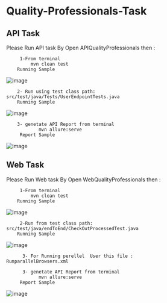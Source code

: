 # Quality-Professionals-Task

  ## API Task 
  Please Run API task By Open APIQualityProfessionals then : 
  
         1-From terminal 
             mvn clean test
        Running Sample
        
![image](https://github.com/user-attachments/assets/280f370c-1152-40ff-9101-279e7bb891af)

        2- Run using test class path: src/test/java/Tests/UserEndpointTests.java
        Running Sample

![image](https://github.com/user-attachments/assets/7078154c-6352-421a-b410-f68d225b4f57)

  
        3- genetate API Report from terminal 
                mvn allure:serve
         Report Sample

![image](https://github.com/user-attachments/assets/6d8cdaf5-c589-4cc4-ac59-ca906900215f)

 ## Web Task 
  Please Run Web task By Open WebQualityProfessionals then : 
  
         1-From terminal 
             mvn clean test
        Running Sample
       
![image](https://github.com/user-attachments/assets/b6e549dc-c6aa-4ede-9376-b6fdee03a23c)

         2-Run from test class path: src/test/java/endToEnd/CheckOutProcessedTest.java
        Running Sample

![image](https://github.com/user-attachments/assets/9d9f5a0c-9983-479d-b1ba-51d6b4219326)

          3- For Running perellel  User this file : RunparallelBrowsers.xml

          3- genetate API Report from terminal 
                mvn allure:serve
         Report Sample

![image](https://github.com/user-attachments/assets/b44011e8-5687-4143-8658-21ece8d3d225)

             
